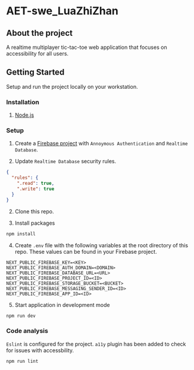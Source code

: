 # AET-swe_LuaZhiZhan

## About the project

A realtime multiplayer tic-tac-toe web application that focuses on accessibility for all users.

## Getting Started

Setup and run the project locally on your workstation.

### Installation

1. [Node.js](https://nodejs.org/en/)

### Setup

1. Create a [Firebase project](https://firebase.google.com/) with `Annoymous Authentication` and `Realtime Database`.

2. Update `Realtime Database` security rules.

```json
{
  "rules": {
    ".read": true,
    ".write": true
  }
}
```

2. Clone this repo.

3. Install packages

```bash
npm install
```

4. Create `.env` file with the following variables at the root directory of this repo. These values can be found in your Firebase project.

```text
NEXT_PUBLIC_FIREBASE_KEY=<KEY>
NEXT_PUBLIC_FIREBASE_AUTH_DOMAIN=<DOMAIN>
NEXT_PUBLIC_FIREBASE_DATABASE_URL=<URL>
NEXT_PUBLIC_FIREBASE_PROJECT_ID=<ID>
NEXT_PUBLIC_FIREBASE_STORAGE_BUCKET=<BUCKET>
NEXT_PUBLIC_FIREBASE_MESSAGING_SENDER_ID=<ID>
NEXT_PUBLIC_FIREBASE_APP_ID=<ID>
```

5. Start application in development mode

```bash
npm run dev
```

### Code analysis

`Eslint` is configured for the project. `a11y` plugin has been added to check for issues with accessbility.

```bash
npm run lint
```
